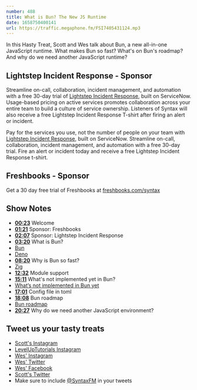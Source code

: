 ```yaml
---
number: 488
title: What is Bun? The New JS Runtime
date: 1658750400141
url: https://traffic.megaphone.fm/FSI7405431124.mp3
---
```


In this Hasty Treat, Scott and Wes talk about Bun, a new all-in-one JavaScript runtime. What makes Bun so fast? What's on Bun's roadmap? And why do we need another JavaScript runtime?

## Lightstep Incident Response - Sponsor

Streamline on-call, collaboration, incident management, and automation with a free 30-day trial of [Lightstep Incident Response](https://lightstep.com/syntax), built on ServiceNow. Usage-based pricing on active services promotes collaboration across your entire team to build a culture of service ownership. Listeners of Syntax will also receive a free Lightstep Incident Response T-shirt after firing an alert or incident.

Pay for the services you use, not the number of people on your team with [Lightstep Incident Response](http://lightstep.com/syntax), built on ServiceNow. Streamline on-call, collaboration, incident management, and automation with a free 30-day trial. Fire an alert or incident today and receive a free Lightstep Incident Response t-shirt.

## Freshbooks - Sponsor

Get a 30 day free trial of Freshbooks at [freshbooks.com/syntax](https://freshbooks.com/syntax)

## Show Notes

* **[00:23](#t=00:23)** Welcome
* **[01:21](#t=01:21)** Sponsor: Freshbooks
* **[02:07](#t=02:07)** Sponsor: Lightstep Incident Response
* **[03:20](#t=03:20)** What is Bun?
* [Bun](https://Bun.sh)
* [Deno](https://deno.land)
* **[08:20](#t=08:20)** Why is Bun so fast?
* [Zig](https://ziglang.org)
* **[12:32](#t=12:32)** Module support
* **[15:11](#t=15:11)** What's not implemented yet in Bun?
* [What’s not implemented in Bun yet](https://github.com/oven-sh/Bun#not-implemented-yet)
* **[17:01](#t=17:01)** Config file in toml
* **[18:08](#t=18:08)** Bun roadmap
* [Bun roadmap](https://github.com/oven-sh/Bun/issues/159)
* **[20:27](#t=20:27)** Why do we need another JavaScript environment?

## Tweet us your tasty treats

* [Scott's Instagram](https://www.instagram.com/stolinski/)
* [LevelUpTutorials Instagram](https://www.instagram.com/LevelUpTutorials/)
* [Wes' Instagram](https://www.instagram.com/wesbos/)
* [Wes' Twitter](https://twitter.com/wesbos)
* [Wes' Facebook](https://www.facebook.com/wesbos.developer)
* [Scott's Twitter](https://twitter.com/stolinski)
* Make sure to include [@SyntaxFM](https://twitter.com/SyntaxFM) in your tweets
